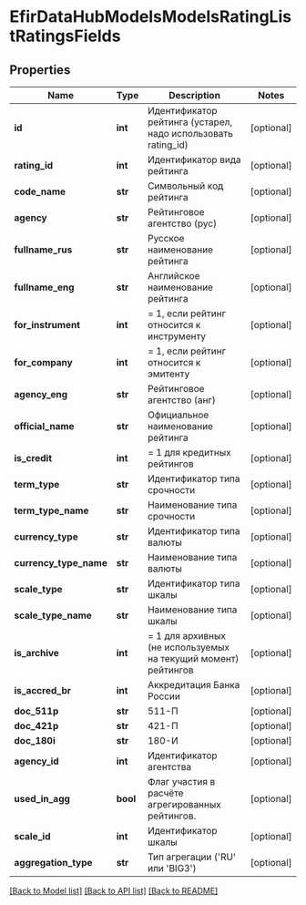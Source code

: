 # EfirDataHubModelsModelsRatingListRatingsFields

## Properties
Name | Type | Description | Notes
------------ | ------------- | ------------- | -------------
**id** | **int** | Идентификатор рейтинга (устарел, надо использовать rating_id) | [optional] 
**rating_id** | **int** | Идентификатор вида рейтинга | [optional] 
**code_name** | **str** | Символьный код рейтинга | [optional] 
**agency** | **str** | Рейтинговое агентство (рус) | [optional] 
**fullname_rus** | **str** | Русское наименование рейтинга | [optional] 
**fullname_eng** | **str** | Английское наименование рейтинга | [optional] 
**for_instrument** | **int** | &#x3D; 1, если рейтинг относится к инструменту | [optional] 
**for_company** | **int** | &#x3D; 1, если рейтинг относится к эмитенту | [optional] 
**agency_eng** | **str** | Рейтинговое агентство (анг) | [optional] 
**official_name** | **str** | Официальное наименование рейтинга | [optional] 
**is_credit** | **int** | &#x3D; 1 для кредитных рейтингов | [optional] 
**term_type** | **str** | Идентификатор типа срочности | [optional] 
**term_type_name** | **str** | Наименование типа срочности | [optional] 
**currency_type** | **str** | Идентификатор типа валюты | [optional] 
**currency_type_name** | **str** | Наименование типа валюты | [optional] 
**scale_type** | **str** | Идентификатор типа шкалы | [optional] 
**scale_type_name** | **str** | Наименование типа шкалы | [optional] 
**is_archive** | **int** | &#x3D; 1 для архивных (не используемых на текущий момент) рейтингов | [optional] 
**is_accred_br** | **int** | Аккредитация Банка России | [optional] 
**doc_511p** | **str** | 511-П | [optional] 
**doc_421p** | **str** | 421-П | [optional] 
**doc_180i** | **str** | 180-И | [optional] 
**agency_id** | **int** | Идентификатор агентства | [optional] 
**used_in_agg** | **bool** | Флаг участия в расчёте агрегированных рейтингов. | [optional] 
**scale_id** | **int** | Идентификатор шкалы | [optional] 
**aggregation_type** | **str** | Тип агрегации (&#x27;RU&#x27; или &#x27;BIG3&#x27;) | [optional] 

[[Back to Model list]](../README.md#documentation-for-models) [[Back to API list]](../README.md#documentation-for-api-endpoints) [[Back to README]](../README.md)

